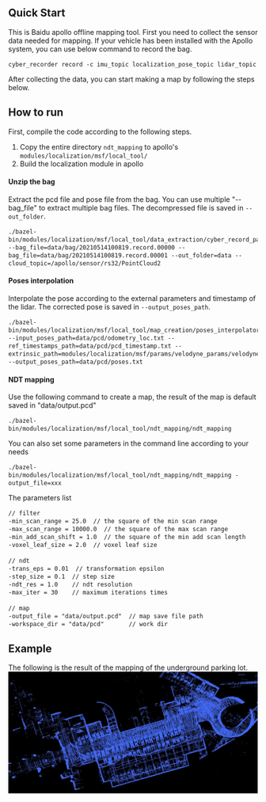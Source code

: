 ## Quick Start
This is Baidu apollo offline mapping tool. First you need to collect the sensor data needed for mapping. If your vehicle has been installed with the Apollo system, you can use below command to record the bag.
```
cyber_recorder record -c imu_topic localization_pose_topic lidar_topic
```
After collecting the data, you can start making a map by following the steps below.

## How to run
First, compile the code according to the following steps.
1. Copy the entire directory `ndt_mapping` to apollo's `modules/localization/msf/local_tool/`
2. Build the localization module in apollo

#### Unzip the bag
Extract the pcd file and pose file from the bag. You can use multiple "--bag_file" to extract multiple bag files. The decompressed file is saved in `--out_folder`.
```
./bazel-bin/modules/localization/msf/local_tool/data_extraction/cyber_record_parser --bag_file=data/bag/20210514100819.record.00000 --bag_file=data/bag/20210514100819.record.00001 --out_folder=data --cloud_topic=/apollo/sensor/rs32/PointCloud2
```

#### Poses interpolation
Interpolate the pose according to the external parameters and timestamp of the lidar. The corrected pose is saved in `--output_poses_path`.
```
./bazel-bin/modules/localization/msf/local_tool/map_creation/poses_interpolator --input_poses_path=data/pcd/odometry_loc.txt --ref_timestamps_path=data/pcd/pcd_timestamp.txt --extrinsic_path=modules/localization/msf/params/velodyne_params/velodyne64_novatel_extrinsics_example.yaml --output_poses_path=data/pcd/poses.txt
```

#### NDT mapping
Use the following command to create a map, the result of the map is default saved in "data/output.pcd"
```
./bazel-bin/modules/localization/msf/local_tool/ndt_mapping/ndt_mapping
```

You can also set some parameters in the command line according to your needs 
```
./bazel-bin/modules/localization/msf/local_tool/ndt_mapping/ndt_mapping -output_file=xxx
```

The parameters list
```
// filter
-min_scan_range = 25.0  // the square of the min scan range
-max_scan_range = 10000.0  // the square of the max scan range
-min_add_scan_shift = 1.0  // the square of the min add scan length
-voxel_leaf_size = 2.0  // voxel leaf size

// ndt
-trans_eps = 0.01  // transformation epsilon
-step_size = 0.1  // step size
-ndt_res = 1.0    // ndt resolution
-max_iter = 30    // maximum iterations times

// map
-output_file = "data/output.pcd"  // map save file path
-workspace_dir = "data/pcd"       // work dir
```

## Example
The following is the result of the mapping of the underground parking lot.
![parking_lot](img/parking_lot.jpg)  



